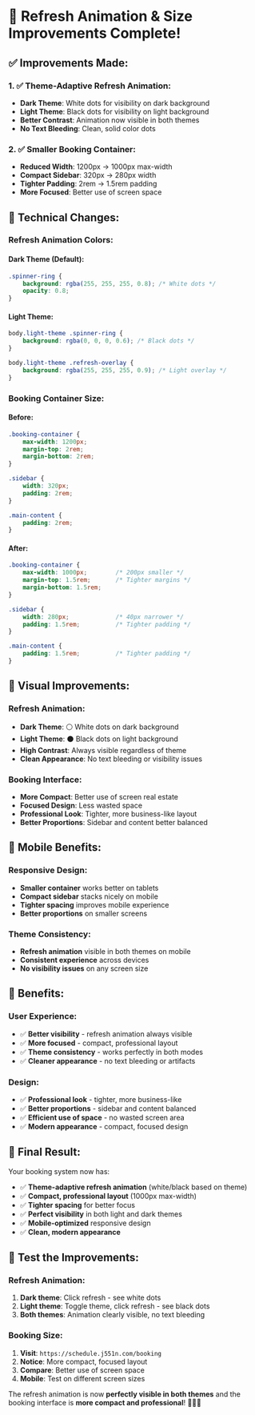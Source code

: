 # 🎨 **Refresh Animation & Size Improvements Complete!**

## ✅ **Improvements Made:**

### **1. ✅ Theme-Adaptive Refresh Animation:**
- **Dark Theme**: White dots for visibility on dark background
- **Light Theme**: Black dots for visibility on light background
- **Better Contrast**: Animation now visible in both themes
- **No Text Bleeding**: Clean, solid color dots

### **2. ✅ Smaller Booking Container:**
- **Reduced Width**: 1200px → 1000px max-width
- **Compact Sidebar**: 320px → 280px width
- **Tighter Padding**: 2rem → 1.5rem padding
- **More Focused**: Better use of screen space

## 🎯 **Technical Changes:**

### **Refresh Animation Colors:**

#### **Dark Theme (Default):**
```css
.spinner-ring {
    background: rgba(255, 255, 255, 0.8); /* White dots */
    opacity: 0.8;
}
```

#### **Light Theme:**
```css
body.light-theme .spinner-ring {
    background: rgba(0, 0, 0, 0.6); /* Black dots */
}

body.light-theme .refresh-overlay {
    background: rgba(255, 255, 255, 0.9); /* Light overlay */
}
```

### **Booking Container Size:**

#### **Before:**
```css
.booking-container {
    max-width: 1200px;
    margin-top: 2rem;
    margin-bottom: 2rem;
}

.sidebar {
    width: 320px;
    padding: 2rem;
}

.main-content {
    padding: 2rem;
}
```

#### **After:**
```css
.booking-container {
    max-width: 1000px;        /* 200px smaller */
    margin-top: 1.5rem;       /* Tighter margins */
    margin-bottom: 1.5rem;
}

.sidebar {
    width: 280px;             /* 40px narrower */
    padding: 1.5rem;          /* Tighter padding */
}

.main-content {
    padding: 1.5rem;          /* Tighter padding */
}
```

## 🎨 **Visual Improvements:**

### **Refresh Animation:**
- **Dark Theme**: ⚪ White dots on dark background
- **Light Theme**: ⚫ Black dots on light background
- **High Contrast**: Always visible regardless of theme
- **Clean Appearance**: No text bleeding or visibility issues

### **Booking Interface:**
- **More Compact**: Better use of screen real estate
- **Focused Design**: Less wasted space
- **Professional Look**: Tighter, more business-like layout
- **Better Proportions**: Sidebar and content better balanced

## 📱 **Mobile Benefits:**

### **Responsive Design:**
- **Smaller container** works better on tablets
- **Compact sidebar** stacks nicely on mobile
- **Tighter spacing** improves mobile experience
- **Better proportions** on smaller screens

### **Theme Consistency:**
- **Refresh animation** visible in both themes on mobile
- **Consistent experience** across devices
- **No visibility issues** on any screen size

## 🎯 **Benefits:**

### **User Experience:**
- ✅ **Better visibility** - refresh animation always visible
- ✅ **More focused** - compact, professional layout
- ✅ **Theme consistency** - works perfectly in both modes
- ✅ **Cleaner appearance** - no text bleeding or artifacts

### **Design:**
- ✅ **Professional look** - tighter, more business-like
- ✅ **Better proportions** - sidebar and content balanced
- ✅ **Efficient use of space** - no wasted screen area
- ✅ **Modern appearance** - compact, focused design

## 🚀 **Final Result:**

Your booking system now has:
- ✅ **Theme-adaptive refresh animation** (white/black based on theme)
- ✅ **Compact, professional layout** (1000px max-width)
- ✅ **Tighter spacing** for better focus
- ✅ **Perfect visibility** in both light and dark themes
- ✅ **Mobile-optimized** responsive design
- ✅ **Clean, modern appearance**

## 🧪 **Test the Improvements:**

### **Refresh Animation:**
1. **Dark theme**: Click refresh - see white dots
2. **Light theme**: Toggle theme, click refresh - see black dots
3. **Both themes**: Animation clearly visible, no text bleeding

### **Booking Size:**
1. **Visit**: `https://schedule.j551n.com/booking`
2. **Notice**: More compact, focused layout
3. **Compare**: Better use of screen space
4. **Mobile**: Test on different screen sizes

The refresh animation is now **perfectly visible in both themes** and the booking interface is **more compact and professional**! 🎨📅✨